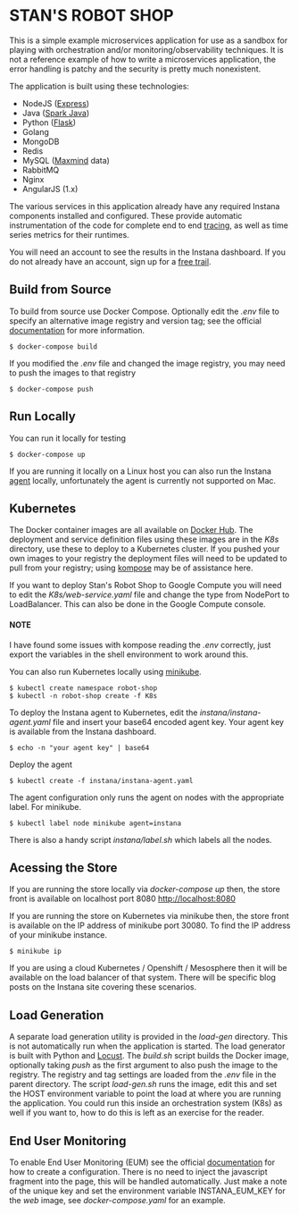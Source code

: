 # STAN'S ROBOT SHOP

This is a simple example microservices application for use as a sandbox for playing with orchestration and/or monitoring/observability techniques. It is not a reference example of how to write a microservices application, the error handling is patchy and the security is pretty much nonexistent.

The application is built using these technologies:
- NodeJS ([Express](http://expressjs.com/))
- Java ([Spark Java](http://sparkjava.com/))
- Python ([Flask](http://flask.pocoo.org))
- Golang
- MongoDB
- Redis
- MySQL ([Maxmind](http://www.maxmind.com) data)
- RabbitMQ
- Nginx
- AngularJS (1.x)

The various services in this application already have any required Instana components installed and configured. These provide automatic instrumentation of the code for complete end to end [tracing](https://docs.instana.io/core_concepts/tracing/), as well as time series metrics for their runtimes.

You will need an account to see the results in the Instana dashboard. If you do not already have an account, sign up for a [free trail](https://instana.com).

## Build from Source
To build from source use Docker Compose. Optionally edit the *.env* file to specify an alternative image registry and version tag; see the official [documentation](https://docs.docker.com/compose/env-file/) for more information.

    $ docker-compose build

If you modified the *.env* file and changed the image registry, you may need to push the images to that registry

    $ docker-compose push

## Run Locally
You can run it locally for testing

    $ docker-compose up

If you are running it locally on a Linux host you can also run the Instana [agent](https://docs.instana.io/quick_start/agent_setup/container/docker/) locally, unfortunately the agent is currently not supported on Mac.

## Kubernetes
The Docker container images are all available on [Docker Hub](https://hub.docker.com/u/steveww/). The deployment and service definition files using these images are in the *K8s* directory, use these to deploy to a Kubernetes cluster. If you pushed your own images to your registry the deployment files will need to be updated to pull from your registry; using [kompose](https://github.com/kubernetes/kompose) may be of assistance here.

If you want to deploy Stan's Robot Shop to Google Compute you will need to edit the *K8s/web-service.yaml* file and change the type from NodePort to LoadBalancer. This can also be done in the Google Compute console.

#### NOTE
I have found some issues with kompose reading the *.env* correctly, just export the variables in the shell environment to work around this.

You can also run Kubernetes locally using [minikube](https://github.com/kubernetes/minikube).

    $ kubectl create namespace robot-shop
    $ kubectl -n robot-shop create -f K8s

To deploy the Instana agent to Kubernetes, edit the *instana/instana-agent.yaml* file and insert your base64 encoded agent key. Your agent key is available from the Instana dashboard.

    $ echo -n "your agent key" | base64

Deploy the agent

    $ kubectl create -f instana/instana-agent.yaml

The agent configuration only runs the agent on nodes with the appropriate label. For minikube.

    $ kubectl label node minikube agent=instana

There is also a handy script *instana/label.sh* which labels all the nodes.

## Acessing the Store
If you are running the store locally via *docker-compose up* then, the store front is available on localhost port 8080 [http://localhost:8080](http://localhost:8080/)

If you are running the store on Kubernetes via minikube then, the store front is available on the IP address of minikube port 30080. To find the IP address of your minikube instance.

    $ minikube ip

If you are using a cloud Kubernetes / Openshift / Mesosphere then it will be available on the load balancer of that system. There will be specific blog posts on the Instana site covering these scenarios.

## Load Generation
A separate load generation utility is provided in the *load-gen* directory. This is not automatically run when the application is started. The load generator is built with Python and [Locust](https://locust.io). The *build.sh* script builds the Docker image, optionally taking *push* as the first argument to also push the image to the registry. The registry and tag settings are loaded from the *.env* file in the parent directory. The script *load-gen.sh* runs the image, edit this and set the HOST environment variable to point the load at where you are running the application. You could run this inside an orchestration system (K8s) as well if you want to, how to do this is left as an exercise for the reader.

## End User Monitoring
To enable End User Monitoring (EUM) see the official [documentation](https://docs.instana.io/products/website_monitoring/) for how to create a configuration. There is no need to inject the javascript fragment into the page, this will be handled automatically. Just make a note of the unique key and set the environment variable INSTANA_EUM_KEY for the *web* image, see *docker-compose.yaml* for an example.
